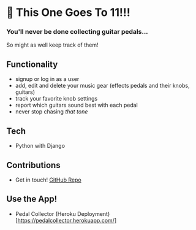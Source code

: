 # 🎸 This One Goes To 11!!!

### You'll never be done collecting guitar pedals...

So might as well keep track of them!

## Functionality

- signup or log in as a user
- add, edit and delete your music gear (effects pedals and their knobs, guitars)
- track your favorite knob settings
- report which guitars sound best with each pedal
- never stop chasing _that tone_

## Tech

- Python with Django

## Contributions

- Get in touch! [GitHub Repo](https://github.com/benhammondmusic/pedalcollector)

## Use the App!

- Pedal Collector (Heroku Deployment)[https://pedalcollector.herokuapp.com/]
